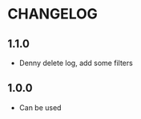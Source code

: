 CHANGELOG
==============

1.1.0
-----------------
  * Denny delete log, add some filters

1.0.0
-----------------
  * Can be used
